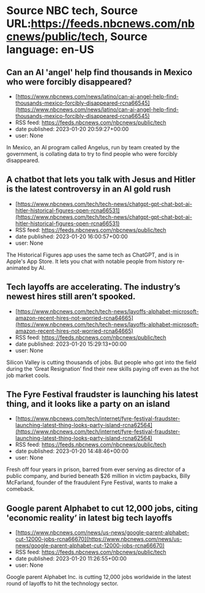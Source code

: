 # Source NBC tech, Source URL:https://feeds.nbcnews.com/nbcnews/public/tech, Source language: en-US

## Can an AI 'angel' help find thousands in Mexico who were forcibly disappeared?
 - [https://www.nbcnews.com/news/latino/can-ai-angel-help-find-thousands-mexico-forcibly-disappeared-rcna66545](https://www.nbcnews.com/news/latino/can-ai-angel-help-find-thousands-mexico-forcibly-disappeared-rcna66545)
 - RSS feed: https://feeds.nbcnews.com/nbcnews/public/tech
 - date published: 2023-01-20 20:59:27+00:00
 - user: None

In Mexico, an AI program called Angelus, run by team created by the government, is collating data to try to find people who were forcibly disappeared.

## A chatbot that lets you talk with Jesus and Hitler is the latest controversy in an AI gold rush
 - [https://www.nbcnews.com/tech/tech-news/chatgpt-gpt-chat-bot-ai-hitler-historical-figures-open-rcna66531](https://www.nbcnews.com/tech/tech-news/chatgpt-gpt-chat-bot-ai-hitler-historical-figures-open-rcna66531)
 - RSS feed: https://feeds.nbcnews.com/nbcnews/public/tech
 - date published: 2023-01-20 16:00:57+00:00
 - user: None

The Historical Figures app uses the same tech as ChatGPT, and is in Apple's App Store. It lets you chat with notable people from history re-animated by AI.

## Tech layoffs are accelerating. The industry’s newest hires still aren’t spooked.
 - [https://www.nbcnews.com/tech/tech-news/layoffs-alphabet-microsoft-amazon-recent-hires-not-worried-rcna64665](https://www.nbcnews.com/tech/tech-news/layoffs-alphabet-microsoft-amazon-recent-hires-not-worried-rcna64665)
 - RSS feed: https://feeds.nbcnews.com/nbcnews/public/tech
 - date published: 2023-01-20 15:29:13+00:00
 - user: None

Silicon Valley is cutting thousands of jobs. But people who got into the field during the ‘Great Resignation’ find their new skills paying off even as the hot job market cools.

## The Fyre Festival fraudster is launching his latest thing, and it looks like a party on an island
 - [https://www.nbcnews.com/tech/internet/fyre-festival-fraudster-launching-latest-thing-looks-party-island-rcna62564](https://www.nbcnews.com/tech/internet/fyre-festival-fraudster-launching-latest-thing-looks-party-island-rcna62564)
 - RSS feed: https://feeds.nbcnews.com/nbcnews/public/tech
 - date published: 2023-01-20 14:48:46+00:00
 - user: None

Fresh off four years in prison, barred from ever serving as director of a public company, and buried beneath $26 million in victim paybacks, Billy McFarland, founder of the fraudulent Fyre Festival, wants to make a comeback.

## Google parent Alphabet to cut 12,000 jobs, citing 'economic reality’ in latest big tech layoffs
 - [https://www.nbcnews.com/news/us-news/google-parent-alphabet-cut-12000-jobs-rcna66670](https://www.nbcnews.com/news/us-news/google-parent-alphabet-cut-12000-jobs-rcna66670)
 - RSS feed: https://feeds.nbcnews.com/nbcnews/public/tech
 - date published: 2023-01-20 11:26:55+00:00
 - user: None

Google parent Alphabet Inc. is cutting 12,000 jobs worldwide in the latest round of layoffs to hit the technology sector.
